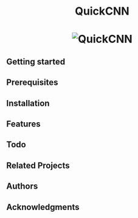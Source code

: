 <h1 align="center">QuickCNN</h1>

<h1 align="center">
  <img src="https://github.com/CG1507/quickcnn/blob/master/images/logo.png" alt="QuickCNN">
</h1>

## Getting started

## Prerequisites

## Installation

## Features

## Todo

## Related Projects

## Authors

## Acknowledgments
